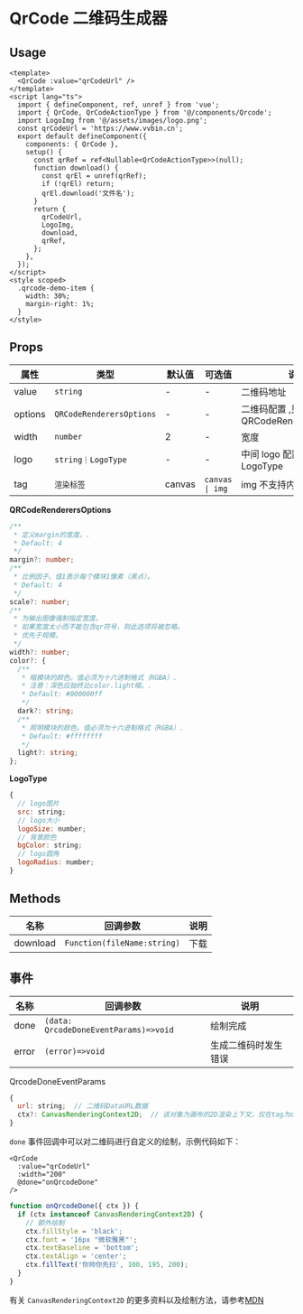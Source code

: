 # QrCode 二维码生成器


## Usage

```vue
<template>
  <QrCode :value="qrCodeUrl" />
</template>
<script lang="ts">
  import { defineComponent, ref, unref } from 'vue';
  import { QrCode, QrCodeActionType } from '@/components/Qrcode';
  import LogoImg from '@/assets/images/logo.png';
  const qrCodeUrl = 'https://www.vvbin.cn';
  export default defineComponent({
    components: { QrCode },
    setup() {
      const qrRef = ref<Nullable<QrCodeActionType>>(null);
      function download() {
        const qrEl = unref(qrRef);
        if (!qrEl) return;
        qrEl.download('文件名');
      }
      return {
        qrCodeUrl,
        LogoImg,
        download,
        qrRef,
      };
    },
  });
</script>
<style scoped>
  .qrcode-demo-item {
    width: 30%;
    margin-right: 1%;
  }
</style>
```

## Props

| 属性    | 类型                     | 默认值 | 可选值  | 说明                                  |
| ------- | ------------------------ | ------ | ------- | ------------------------------------- |
| value   | `string`                 | -      | -       | 二维码地址                            |
| options | `QRCodeRenderersOptions` | -      | -       | 二维码配置 ,见 QRCodeRenderersOptions |
| width   | `number`                 | 2    | -       | 宽度                                  |
| logo    | `string｜LogoType`       | -      | -       | 中间 logo 配置，见 LogoType           |
| tag     | `渲染标签`               | canvas | `canvas \| img`                                  | img 不支持内嵌 logo |

**QRCodeRenderersOptions**

```ts
/**
 * 定义margin的宽度。.
 * Default: 4
 */
margin?: number;
/**
 * 比例因子。值1表示每个模块1像素（黑点）。
 * Default: 4
 */
scale?: number;
/**
 * 为输出图像强制指定宽度。
 * 如果宽度太小而不能包含qr符号，则此选项将被忽略。
 * 优先于规模。
 */
width?: number;
color?: {
  /**
   * 暗模块的颜色。值必须为十六进制格式（RGBA）.
   * 注意：深色应始终比color.light暗。.
   * Default: #000000ff
   */
  dark?: string;
  /**
   * 照明模块的颜色。值必须为十六进制格式（RGBA）.
   * Default: #ffffffff
   */
  light?: string;
};

```

**LogoType**

```js
{
  // logo图片
  src: string;
  // logo大小
  logoSize: number;
  // 背景颜色
  bgColor: string;
  // logo圆角
  logoRadius: number;
}
```

## Methods

| 名称     | 回调参数                    | 说明 |
| -------- | --------------------------- | ---- |
| download | `Function(fileName:string)` | 下载 |

## 事件

| 名称     | 回调参数                    | 说明 |
| -------- | --------------------------- | ---- |
| done | `(data: QrcodeDoneEventParams)=>void` | 绘制完成 |
| error | `(error)=>void` | 生成二维码时发生错误 |

QrcodeDoneEventParams

```js
{
  url: string;  // 二维码DataURL数据
  ctx?: CanvasRenderingContext2D;  // 该对象为画布的2D渲染上下文，仅在tag为canvas时有效，可用于自定义绘制
}
```

`done` 事件回调中可以对二维码进行自定义的绘制，示例代码如下：

```vue
<QrCode
  :value="qrCodeUrl"
  :width="200"
  @done="onQrcodeDone"
/>
```
```js
function onQrcodeDone({ ctx }) {
  if (ctx instanceof CanvasRenderingContext2D) {
    // 额外绘制
    ctx.fillStyle = 'black';
    ctx.font = '16px "微软雅黑"';
    ctx.textBaseline = 'bottom';
    ctx.textAlign = 'center';
    ctx.fillText('你帅你先扫', 100, 195, 200);
  }
}
```

有关 `CanvasRenderingContext2D` 的更多资料以及绘制方法，请参考[MDN](https://developer.mozilla.org/zh-CN/docs/Web/API/CanvasRenderingContext2D)
